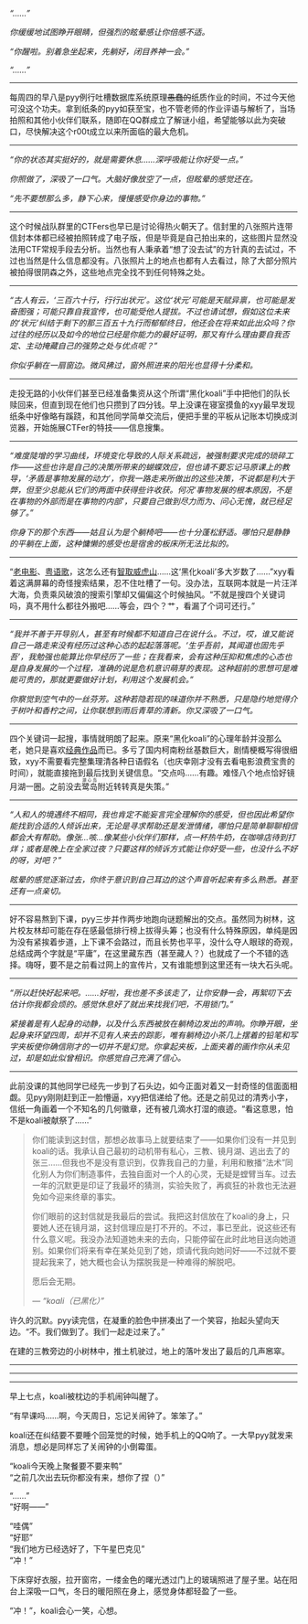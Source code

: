 *“……”*

*你缓缓地试图睁开眼睛，但强烈的眩晕感让你倍感不适。*

*“你醒啦。别着急坐起来，先躺好，闭目养神一会。”*

*“……”*

---

每周四的早八是pyy例行吐槽数据库系统原理~~愚蠢的~~纸质作业的时间，不过今天他可没这个功夫。拿到纸条的pyy如获至宝，也不管老师的作业评语与解析了，当场拍照和其他小伙伴们联系，随即在QQ群成立了解谜小组，希望能够以此为突破口，尽快解决这个r00t成立以来所面临的最大危机。

---

*“你的状态其实挺好的，就是需要休息……深呼吸能让你好受一点。”*

*你照做了，深吸了一口气。大脑好像放空了一点，但眩晕的感觉还在。*

*“先不要想那么多，静下心来，慢慢感受你身边的事物。”*

---

这个时候战队群里的CTFers也早已是讨论得热火朝天了。信封里的八张照片连带信封本体都已经被拍照转成了电子版，但是毕竟是自己拍出来的，这些图片显然没法用CTF常规手段去分析。当然也有人秉承着“想了没去试”的方针真的去试过，不过也当然是什么信息都没有。八张照片上的地点也都有人去看过，除了大部分照片被拍得很阴森之外，这些地点完全找不到任何特殊之处。

---

*“古人有云，‘三百六十行，行行出状元’。这位‘状元’可能是天赋异禀，也可能是发奋图强；可能只靠自我宣传，也可能受他人提拔。不过也请试想，假如这位未来的‘状元’纠结于剩下的那三百五十九行而郁郁终日，他还会在将来如此出众吗？你过往的经历以及如今的地位已经是你能力的最好证明，那又有什么理由要自我否定、主动掩藏自己的强势之处与优点呢？”*

*你似乎躺在一扇窗边。微风拂过，窗外照进来的阳光也显得十分柔和。*

---

走投无路的小伙伴们甚至已经准备集资从这个所谓“黑化koali”手中把他们的队长赎回来，但直到现在他们也只攒到了四分钱。早上没课在寝室摸鱼的xyy最早发现纸条中好像略有蹊跷，和其他同学简单交流后，便把手里的平板从记账本切换成浏览器，开始施展CTFer的特技——信息搜集。

---

*“难度陡增的学习曲线，环境变化导致的人际关系疏远，被强制要求完成的琐碎工作——这些也许是自己的决策所带来的蝴蝶效应，但也请不要忘记马原课上的教导，‘矛盾是事物发展的动力’，你我一路走来所做出的这些决策，不说都是利大于弊，但至少总能从它们的两面中获得些许收获。何况‘事物发展的根本原因，不是在事物的外部而是在事物的内部’，只要自己做到尽力而为、问心无愧，就已经足够了。”*

*你身下的那个东西——姑且认为是个躺椅吧——也十分蓬松舒适。哪怕只是静静的平躺在上面，这种慵懒的感受也是宿舍的板床所无法比拟的。*

---

“[老电影](https://movie.douban.com/subject/1482961/)、[粤语歌](https://y.qq.com/n/ryqq/songDetail/0043hHb02Y6G5y)，这怎么还有[智取威虎山](https://5sing.kugou.com/bz/415767.html)……这‘黑化koali’多大岁数了……”xyy看着这满屏幕的奇怪搜索结果，忍不住吐槽了一句。没办法，互联网本就是一片汪洋大海，负责乘风破浪的搜索引擎却又偏偏这个时候抽风。“不就是搜四个关键词吗，真不用什么都往外搬吧……等会，四个？艹，看漏了个词可还行。”

---

*“我并不善于开导别人，甚至有时候都不知道自己在说什么。不过，哎，谁又能说自己一路走来没有经历过这种心态的起起落落呢。‘生乎吾前，其闻道也固先乎吾’，我勉强也能算比你早经历了一些；在我看来，会有这种压抑和焦虑的心态也是自身发展的一个过程，准确的说是危机意识萌芽的表现。这种超前的思想可是难能可贵的，那就更要做好计划，利用这个发展机会。”*

*你察觉到空气中的一丝芬芳。这种若隐若现的味道你并不熟悉，只是隐约地觉得介于树叶和香柠之间，让你联想到雨后青草的清新。你又深吸了一口气。*

---

四个关键词一起搜，事情就明朗了起来。原来“黑化koali”的心理年龄并没那么老，她只是喜欢[经典作品](https://zhuanlan.zhihu.com/p/124287791)而已。多亏了国内柯南粉丝基数巨大，剧情梗概写得很细致，xyy不需要看完整集理清各种日语假名（也庆幸刚才没有去看电影浪费宝贵的时间），就能直接拖到最后找到关键信息。“交点吗……有趣。难怪八个地点恰好镜月湖一圈。之前没去<ruby>鹭岛<rt>湖心岛</rt></ruby>附近转转真是失策。”

---

*“人和人的境遇终不相同，我也肯定不能妄言完全理解你的感受，但也因此希望你能找到合适的人倾诉出来，无论是寻求帮助还是发泄情绪，哪怕只是简单聊聊相信都会大有帮助。像张…咳…像某些小伙伴们那样，点一杯热牛奶，在咖啡店待到打烊；或者是晚上在全家过夜？只要这样的倾诉方式能让你好受一些，也没什么不好的呀，对吧？”*

*眩晕的感觉逐渐过去，你终于意识到自己耳边的这个声音听起来有多么熟悉。甚至还有一点亲切。*

---

好不容易熬到下课，pyy三步并作两步地跑向谜题解出的交点。虽然同为树林，这片校友林却可能在存在感最低排行榜上拔得头筹；也没有什么特殊原因，单纯是因为没有紧挨着步道，上下课不会路过，而且长势也平平，没什么夺人眼球的奇观，总结成两个字就是“平庸”，在这里藏东西（甚至藏人？）也就成了一个不错的选择。嗨呀，要不是之前看过网上的宣传片，又有谁能想到这里还有一块大石头呢。

---

*“所以赶快好起来吧。……好啦，我也差不多该走了，让你安静一会，再絮叨下去估计你我都会烦的。感觉休息好了就出来找我们吧，不用锁门。”*

*紧接着是有人起身的动静，以及什么东西被放在躺椅边发出的声响。你睁开眼，坐起身来环望四周，却并不见有人来去的踪影，唯有躺椅边小茶几上摆着的铅笔和写字夹板使你确信刚才的一切并不是幻觉。你拿起夹板，上面夹着的画作你从未见过，却是如此似曾相识。你感觉自己充满了信心。*

---

此前没课的其他同学已经先一步到了石头边，如今正面对着又一封奇怪的信面面相觑。见pyy刚刚赶到正一脸懵逼，xyy把信递给了他。还是之前见过的清秀小字，信纸一角画着一个不知名的几何徽章，还有被几滴水打湿的痕迹。“看这意思，怕不是koali被献祭了……”

> 你们能读到这封信，那想必故事马上就要结束了——如果你们没有一并见到koali的话。我承认自己最初的动机带有私心，三教、镜月湖、逃出去了的张三……但我也不是没有意识到，仅靠我自己的力量，利用和散播“法术”同化别人为你们制造事件，去独自面对一个人的心灵，无疑是螳臂当车。过去一年的沉默更是印证了我最坏的猜测，实验失败了，再疯狂的补救也无法避免如今迎来终章的事实。
> 
> 你们眼前的这封信就是我最后的尝试。我把这封信放在了koali的身上，只要她人还在镜月湖，这封信理应是打不开的。不过，事已至此，说这些还有什么意义呢。我没办法知道她未来的去向，只能停留在此时此地目送向她道别。如果你们将来有幸在某处见到了她，烦请代我向她问好——不过就不要提起我来了，她大概也会认为摆脱我是一种难得的解脱吧。
> 
> <!-- 暮光静候降临之时。 -->愿后会无期。
> 
> *— “koali（已黑化）”*

许久的沉默。pyy读完信，在凝重的脸色中拼凑出了一个笑容，抬起头望向天边。“不。我们做到了。我们一起走过来了。”

在建的三教旁边的小树林中，推土机驶过，地上的落叶发出了最后的几声窸窣。

---

<!--
    Yes, this paragraph is intentionally left blank.
    And yes, you're looking at an easter egg.
    No, this message has nothing to do with the story.
    And no, you should NEVER question about what happened afterwards to Koali and Dark Koali in that timeline. I've been there and it's not worth it. Please just behave and enjoy your life, hic et nunc. What is it? 2021?
    
    - Charlie, at the time when EZForever was writing this epilogue
-->

---

<!-- You only need one easter egg per story. - EZForever -->

<!-- Or just put a dozen in until everyone is satisfied. - Charlie -->

---

早上七点，koali被枕边的手机闹钟叫醒了。

“有早课吗……啊，今天周日，忘记关闹钟了。笨笨了。”

koali还在纠结要不要睡个回笼觉的时候，她手机上的QQ响了。一大早pyy就发来消息，想必是同样忘了关闹钟的小倒霉蛋。

“koali今天晚上聚餐要不要来鸭”  
“之前几次出去玩你都没有来，想你了捏（）”

“……”  
“好啊——”

“哇偶”  
“好耶”  
“我们地方已经选好了，下午星巴克见”  
“冲！”

下床穿好衣服，拉开窗帘，一缕金色的曙光透过门上的玻璃照进了屋子里。站在阳台上深吸一口气，冬日的暖阳照在身上，感觉身体都轻盈了一些。

“冲！”，koali会心一笑，心想。

